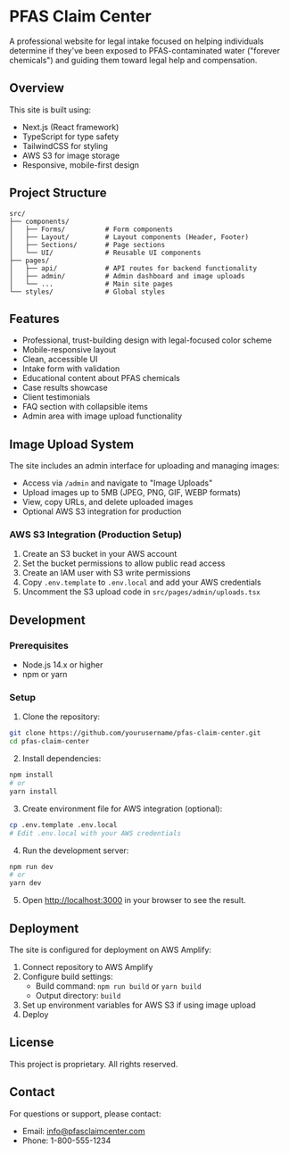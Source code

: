 # PFAS Claim Center

A professional website for legal intake focused on helping individuals determine if they've been exposed to PFAS-contaminated water ("forever chemicals") and guiding them toward legal help and compensation.

## Overview

This site is built using:
- Next.js (React framework)
- TypeScript for type safety
- TailwindCSS for styling
- AWS S3 for image storage
- Responsive, mobile-first design

## Project Structure

```
src/
├── components/
│   ├── Forms/          # Form components
│   ├── Layout/         # Layout components (Header, Footer)
│   ├── Sections/       # Page sections
│   └── UI/             # Reusable UI components
├── pages/
│   ├── api/            # API routes for backend functionality
│   ├── admin/          # Admin dashboard and image uploads
│   └── ...             # Main site pages
└── styles/             # Global styles
```

## Features

- Professional, trust-building design with legal-focused color scheme
- Mobile-responsive layout
- Clean, accessible UI
- Intake form with validation
- Educational content about PFAS chemicals
- Case results showcase
- Client testimonials
- FAQ section with collapsible items
- Admin area with image upload functionality

## Image Upload System

The site includes an admin interface for uploading and managing images:
- Access via `/admin` and navigate to "Image Uploads"
- Upload images up to 5MB (JPEG, PNG, GIF, WEBP formats)
- View, copy URLs, and delete uploaded images
- Optional AWS S3 integration for production

### AWS S3 Integration (Production Setup)

1. Create an S3 bucket in your AWS account
2. Set the bucket permissions to allow public read access
3. Create an IAM user with S3 write permissions
4. Copy `.env.template` to `.env.local` and add your AWS credentials
5. Uncomment the S3 upload code in `src/pages/admin/uploads.tsx`

## Development

### Prerequisites

- Node.js 14.x or higher
- npm or yarn

### Setup

1. Clone the repository:
```bash
git clone https://github.com/yourusername/pfas-claim-center.git
cd pfas-claim-center
```

2. Install dependencies:
```bash
npm install
# or
yarn install
```

3. Create environment file for AWS integration (optional):
```bash
cp .env.template .env.local
# Edit .env.local with your AWS credentials
```

4. Run the development server:
```bash
npm run dev
# or
yarn dev
```

5. Open [http://localhost:3000](http://localhost:3000) in your browser to see the result.

## Deployment

The site is configured for deployment on AWS Amplify:

1. Connect repository to AWS Amplify
2. Configure build settings:
   - Build command: `npm run build` or `yarn build`
   - Output directory: `build`
3. Set up environment variables for AWS S3 if using image upload
4. Deploy

## License

This project is proprietary. All rights reserved.

## Contact

For questions or support, please contact:
- Email: info@pfasclaimcenter.com
- Phone: 1-800-555-1234 